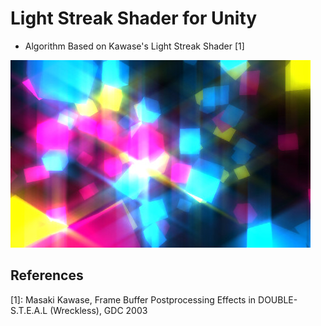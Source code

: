 # Light Streak Shader for Unity

 - Algorithm Based on Kawase's Light Streak Shader [1]
 
 [![Demo](Html/Thumbnail.jpg)](Html/Example/Example.html)

## References
[1]: Masaki Kawase, Frame Buffer Postprocessing Effects in DOUBLE-S.T.E.A.L (Wreckless), GDC 2003
